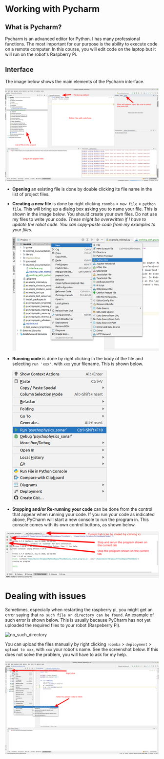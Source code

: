 # Working with Pycharm

## What is Pycharm?

Pycharm is an advanced editor for Python. I has many professional functions. The most important for our purpose is the ability to execute code on a remote computer. In this course, you will edit code on the laptop but it will run on the robot's Raspberry Pi.

## Interface

The image below shows the main elements of the Pycharm interface.

<img src="interface.png" alt="interface" style="zoom:50%;" /> 

+ **Opening** an existing file is done by double clicking its file name in the list of project files.

+ **Creating a new file** is done by right clicking `roomba` > `new file` > `python file`. This will bring up a dialog box asking you to name your file. This is shown in the image below. You should create your own files. Do not use my files to write your code. *These might be overwritten if I have to update the robot code. You can copy-paste code from my examples to your files.*

  ![new_file](new_file.png)

+ **Running code** is done by right clicking in the body of the file and selecting `run 'xxx'`, with `xxx` your filename. This is shown below.

  ![run_code](run_code.png)

+ **Stopping  and/or Re-running your code** can be done from the control that appear when running your code. If you run your code as indicated above, PyCharm will start a new console to run the program in. This console comes with its own control buttons, as shown below.

![](rerun.png)

# Dealing with issues

Sometimes, especially when restarting the raspberry pi, you might get an error saying that `no such file or directory can be found`. An example of such error is shown below. This is usually because PyCharm has not yet uploaded the required files to your robot (Raspeberry Pi).

![no_such_directory](/home/dieter/Dropbox/PythonRepos/roomba/student_documentation/no_such_directory.png)

You can upload the files manually by right clicking `roomba` > `deployment` > `upload to xxx`, with `xxx` your robot's name. See the screenshot below. If this does not solve the problem, you will have to ask for my help.

![](deploy.png)